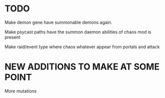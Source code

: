 # TODO
Make demon gene have summonable demons again.

Make psycast paths have the summon daemon abilities of chaos mod is present

Make raid/event type where chaos whatever appear from portals and attack

# NEW ADDITIONS TO MAKE AT SOME POINT

More mutations
